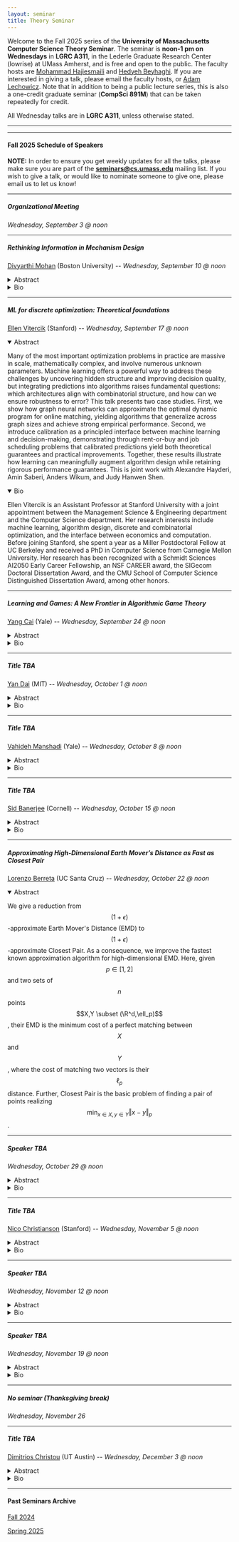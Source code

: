 ```yaml
---
layout: seminar
title: Theory Seminar
---
```

Welcome to the Fall 2025 series of the **University of Massachusetts Computer Science Theory Seminar**. The seminar is **noon-1 pm on Wednesdays** in **LGRC A311**, in the Lederle Graduate Research Center (lowrise) at UMass Amherst, and is free and open to the public. The faculty hosts are [Mohammad Hajiesmaili](https://groups.cs.umass.edu/hajiesmaili/) and [Hedyeh Beyhaghi](https://hedyehbeyhaghi.github.io/). If you are interested in giving a talk, please email the faculty hosts, or [Adam Lechowicz](https://adamlechowicz.github.io/#contact). Note that in addition to being a public lecture series, this is also a one-credit graduate seminar (**CompSci 891M**) that can be taken repeatedly for credit.

All Wednesday talks are in **LGRC A311**, unless otherwise stated.

<hr>

<hr>

#### Fall 2025 Schedule of Speakers

**NOTE:** In order to ensure you get weekly updates for all the talks, please make sure you are part of the **seminars@cs.umass.edu** mailing list. If you wish to give a talk, or would like to nominate someone to give one, please email us to let us know!

<hr>

##### Organizational Meeting
*Wednesday, September 3 @ noon*

<hr>

##### Rethinking Information in Mechanism Design

[Divyarthi Mohan](https://www.divyarthimohan.com/) (Boston University) --  *Wednesday, September 10 @ noon*
<details markdown="1">
<summary>Abstract</summary>
  
Online markets and platforms have drastically shaped the algorithmic landscape into a complex ecosystem of strategic or self-interested entities. Hence, it is important to design algorithmic systems that are robust to strategic behavior and other informational uncertainties in order to guarantee desirable outcomes. In this talk, I will focus on my recent work that tackles three important challenges—uncertain decision making, strategic behavior, and interdependence—by using approximation algorithms to go beyond standard assumptions on information structures.

</details>
<details markdown="1">
<summary>Bio</summary>

Divyarthi Mohan is a postdoctoral researcher in the Faculty of Computing & Data Sciences at Boston University. Her research broadly lies at the intersection of computer science and economics, with a focus on algorithmic mechanisms design and the interplay of incentives and information. She obtained her PhD in Computer Science at Princeton University, advised by Matt Weinberg, and was previously a postdoctoral fellow at Tel Aviv University hosted by Michal Feldman. Her research has been recognized with the Simons-Berkeley Research Fellowship for Fall 2022, the class of 2021 Siebel Scholarship, and 2019 SEAS award of excellence at Princeton University, and her work was invited to the Highlights Beyond EC 2024.

</details>

<hr>

##### ML for discrete optimization: Theoretical foundations

[Ellen Vitercik](https://vitercik.github.io/) (Stanford) --  *Wednesday, September 17 @ noon*
<details markdown="1" open="1">
<summary>Abstract</summary>
  
Many of the most important optimization problems in practice are massive in scale, mathematically complex, and involve numerous unknown parameters. Machine learning offers a powerful way to address these challenges by uncovering hidden structure and improving decision quality, but integrating predictions into algorithms raises fundamental questions: which architectures align with combinatorial structure, and how can we ensure robustness to error? This talk presents two case studies. First, we show how graph neural networks can approximate the optimal dynamic program for online matching, yielding algorithms that generalize across graph sizes and achieve strong empirical performance. Second, we introduce calibration as a principled interface between machine learning and decision-making, demonstrating through rent-or-buy and job scheduling problems that calibrated predictions yield both theoretical guarantees and practical improvements. Together, these results illustrate how learning can meaningfully augment algorithm design while retaining rigorous performance guarantees. This is joint work with Alexandre Hayderi, Amin Saberi, Anders Wikum, and Judy Hanwen Shen.

</details>
<details markdown="1" open="1">
<summary>Bio</summary>

Ellen Vitercik is an Assistant Professor at Stanford University with a joint appointment between the Management Science & Engineering department and the Computer Science department. Her research interests include machine learning, algorithm design, discrete and combinatorial optimization, and the interface between economics and computation. Before joining Stanford, she spent a year as a Miller Postdoctoral Fellow at UC Berkeley and received a PhD in Computer Science from Carnegie Mellon University. Her research has been recognized with a Schmidt Sciences AI2050 Early Career Fellowship, an NSF CAREER award, the SIGecom Doctoral Dissertation Award, and the CMU School of Computer Science Distinguished Dissertation Award, among other honors.

</details>

<hr>

##### Learning and Games: A New Frontier in Algorithmic Game Theory

[Yang Cai](https://www.cs.yale.edu/homes/cai/) (Yale) -- *Wednesday, September 24 @ noon*
<details markdown="1">
<summary>Abstract</summary>
  
Over the past decade, machine learning has achieved remarkable progress across a wide range of applications. This success is largely attributable to the paradigm of training machine learning systems by minimizing a single loss function using gradient-descent-based optimization algorithms. However, the landscape is shifting, and many of the outstanding challenges in machine learning now lie at its intersection with game theory. These challenges arise either from explicitly strategic environments—such as multi-agent reinforcement learning systems, autobidding in auctions, and algorithmic pricing—or from problems that can be implicitly modeled as games, such as robustifying models against adversarial attacks, training generative models, and alignment.

These emerging problems present new challenges for both machine learning and game theory. On the one hand, it remains unclear what types of optimization algorithms are effective in these game-theoretic settings. On the other hand, the games arising from machine learning problems often involve non-concave utilities, whereas traditional game theory has largely focused on games with (quasi)-concave utilities. In this talk, we will discuss recent progress in tackling these challenges and explore the obstacles and opportunities that lie ahead for both machine learning and game theory.

</details>
<details markdown="1">
<summary>Bio</summary>

Yang Cai is a Professor of Computer Science and Economics (secondary appointment) at Yale University. He finished his Ph.D. at MIT in Computer Science under the supervision of Costis Daskalakis and received his B.Sc. in EECS at Peking University. His research interests lie in theoretical computer science and its interface with economics, optimization, and machine learning. His work has been recognized with the COLT Best Paper Award, the FOCS Test of Time Award, the Sloan Research Fellowship, the NSF CAREER Award, the William Dawson Scholarship, and the Simons-Berkeley Research Fellowship.

</details>

<hr>

##### Title TBA

[Yan Dai](https://yandaichn.github.io/) (MIT) -- *Wednesday, October 1 @ noon*
<details markdown="1">
<summary>Abstract</summary>
  
TBA

</details>
<details markdown="1">
<summary>Bio</summary>

TBA

</details>

<hr>

##### Title TBA

[Vahideh Manshadi](https://vahideh-manshadi.com) (Yale) -- *Wednesday, October 8 @ noon*
<details markdown="1">
<summary>Abstract</summary>
  
TBA

</details>
<details markdown="1">
<summary>Bio</summary>

TBA

</details>

<hr>

##### Title TBA

[Sid Banerjee](https://sidbanerjee.orie.cornell.edu/) (Cornell) -- *Wednesday, October 15 @ noon*
<details markdown="1">
<summary>Abstract</summary>
  
TBA

</details>
<details markdown="1">
<summary>Bio</summary>

TBA

</details>

<hr>

##### Approximating High-Dimensional Earth Mover’s Distance as Fast as Closest Pair

[Lorenzo Berreta](https://lorenzo2beretta.github.io) (UC Santa Cruz) -- *Wednesday, October 22 @ noon*
<details markdown="1" open="1">
<summary>Abstract</summary>
  
We give a reduction from $$(1+\epsilon)$$-approximate Earth Mover's Distance (EMD) to $$(1+\epsilon)$$-approximate Closest Pair. As a consequence, we improve the fastest known approximation algorithm for high-dimensional EMD. Here, given $$p\in [1, 2]$$ and two sets of $$n$$ points $$X,Y \subset (\R^d,\ell_p)$$, their EMD is the minimum cost of a perfect matching between $$X$$ and $$Y$$, where the cost of matching two vectors is their $$\ell_p$$ distance. Further, Closest Pair is the basic problem of finding a pair of points realizing $$\min_{x \in X, y\in Y} \Vert x-y \Vert_p$$.

</details>

<hr>

##### Speaker TBA
*Wednesday, October 29 @ noon*
<details markdown="1">
<summary>Abstract</summary>
  
TBA

</details>
<details markdown="1">
<summary>Bio</summary>

TBA

</details>

<hr>

##### Title TBA

[Nico Christianson](https://nicochristianson.com/) (Stanford) -- *Wednesday, November 5 @ noon*
<details markdown="1">
<summary>Abstract</summary>
  
TBA

</details>
<details markdown="1">
<summary>Bio</summary>

TBA

</details>

<hr>

##### Speaker TBA
*Wednesday, November 12 @ noon*
<details markdown="1">
<summary>Abstract</summary>
  
TBA

</details>
<details markdown="1">
<summary>Bio</summary>

TBA

</details>

<hr>

##### Speaker TBA
*Wednesday, November 19 @ noon*
<details markdown="1">
<summary>Abstract</summary>
  
TBA

</details>
<details markdown="1">
<summary>Bio</summary>

TBA

</details>

<hr>

##### *No seminar (Thanksgiving break)*
*Wednesday, November 26*

<hr>

##### Title TBA

[Dimitrios Christou](https://scholar.google.com/citations?user=t46iMM8AAAAJ&hl=en) (UT Austin) -- *Wednesday, December 3 @ noon*
<details markdown="1">
<summary>Abstract</summary>
  
TBA

</details>
<details markdown="1">
<summary>Bio</summary>

TBA

</details>

<!-- ##### TBD

[TBA](https://groups.cs.umass.edu/theory/) (TBA) --  *Tuesday, October 24 @ noon*
<details markdown="1">
<summary>Abstract</summary>
  
Abstract TBA

</details>
<details markdown="1">
<summary>Bio</summary>

Bio TBA

</details>

<hr> -->

<hr>

#### Past Seminars Archive

[Fall 2024](https://theory.cs.umass.edu/seminar-f24)  

[Spring 2025](https://theory.cs.umass.edu/seminar-s25)

